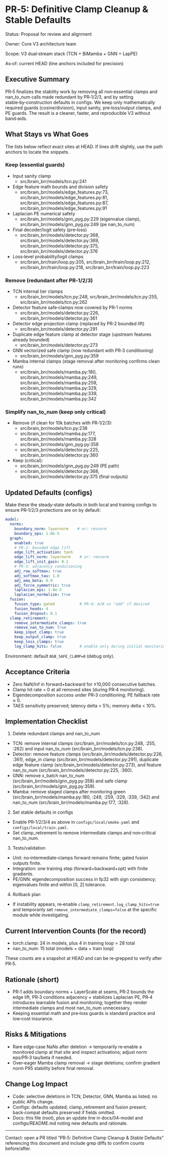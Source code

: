 # PR‑5: Definitive Clamp Cleanup & Stable Defaults

Status: Proposal for review and alignment

Owner: Core V3 architecture team

Scope: V3 dual‑stream stack (TCN + BiMamba + GNN + LapPE)

As‑of: current HEAD (line anchors included for precision)

## Executive Summary

PR‑5 finalizes the stability work by removing all non‑essential clamps and nan_to_num calls made redundant by PR‑1/2/3, and by setting stable‑by‑construction defaults in configs. We keep only mathematically required guards (cosine/division), input sanity, pre‑loss/output clamps, and PE guards. The result is a cleaner, faster, and reproducible V3 without band‑aids.

## What Stays vs What Goes

The lists below reflect exact sites at HEAD. If lines drift slightly, use the path anchors to locate the snippets.

### Keep (essential guards)

- Input sanity clamp
  - src/brain_brr/models/tcn.py:241
- Edge feature math bounds and division safety
  - src/brain_brr/models/edge_features.py:73, src/brain_brr/models/edge_features.py:81, src/brain_brr/models/edge_features.py:87, src/brain_brr/models/edge_features.py:91
- Laplacian PE numerical safety
  - src/brain_brr/models/gnn_pyg.py:229 (eigenvalue clamp), src/brain_brr/models/gnn_pyg.py:249 (pe nan_to_num)
- Final decoder/logit safety (pre‑loss)
  - src/brain_brr/models/detector.py:368, src/brain_brr/models/detector.py:369, src/brain_brr/models/detector.py:375, src/brain_brr/models/detector.py:376
- Loss‑level probability/logit clamps
  - src/brain_brr/train/loop.py:205, src/brain_brr/train/loop.py:212, src/brain_brr/train/loop.py:218, src/brain_brr/train/loop.py:223

### Remove (redundant after PR‑1/2/3)

- TCN internal tier clamps
  - src/brain_brr/models/tcn.py:248, src/brain_brr/models/tcn.py:255, src/brain_brr/models/tcn.py:262
- Detector feature safe‑clamps now covered by PR‑1 norms
  - src/brain_brr/models/detector.py:226, src/brain_brr/models/detector.py:361
- Detector edge projection clamp (replaced by PR‑2 bounded lift)
  - src/brain_brr/models/detector.py:291
- Duplicate edge feature clamp at detector stage (upstream features already bounded)
  - src/brain_brr/models/detector.py:273
- GNN vectorized safe clamp (now redundant with PR‑3 conditioning)
  - src/brain_brr/models/gnn_pyg.py:359
- Mamba internal clamps (stage removal after monitoring confirms clean runs)
  - src/brain_brr/models/mamba.py:180, src/brain_brr/models/mamba.py:249, src/brain_brr/models/mamba.py:259, src/brain_brr/models/mamba.py:329, src/brain_brr/models/mamba.py:339, src/brain_brr/models/mamba.py:342

### Simplify nan_to_num (keep only critical)

- Remove (if clean for 10k batches with PR‑1/2/3):
  - src/brain_brr/models/tcn.py:238
  - src/brain_brr/models/mamba.py:177, src/brain_brr/models/mamba.py:328
  - src/brain_brr/models/gnn_pyg.py:358
  - src/brain_brr/models/detector.py:225, src/brain_brr/models/detector.py:360
- Keep (critical):
  - src/brain_brr/models/gnn_pyg.py:249 (PE path)
  - src/brain_brr/models/detector.py:368, src/brain_brr/models/detector.py:375 (final outputs)

## Updated Defaults (configs)

Make these the steady‑state defaults in both local and training configs to ensure PR‑1/2/3 protections are on by default:

```yaml
model:
  norms:
    boundary_norm: layernorm    # or: rmsnorm
    boundary_eps: 1.0e-5
  graph:
    enabled: true
    # PR‑2: bounded edge lift
    edge_lift_activation: tanh
    edge_lift_norm: layernorm    # or: rmsnorm
    edge_lift_init_gain: 0.1
    # PR‑3: adjacency conditioning
    adj_row_softmax: true
    adj_softmax_tau: 1.0
    adj_ema_beta: 0.9
    adj_force_symmetric: true
    laplacian_eps: 1.0e-3
    laplacian_normalize: true
  fusion:
    fusion_type: gated           # PR‑4; A/B vs "add" if desired
    fusion_heads: 4
    fusion_dropout: 0.1
  clamp_retirement:
    remove_intermediate_clamps: true
    remove_nan_to_num: true
    keep_input_clamp: true
    keep_output_clamp: true
    keep_loss_clamps: true
    log_clamp_hits: false        # enable only during initial monitoring
```

Environment: default `BGB_SAFE_CLAMP=0` (debug only).

## Acceptance Criteria

- Zero NaN/Inf in forward+backward for ≥10,000 consecutive batches.
- Clamp hit rate = 0 at all removed sites (during PR‑4 monitoring).
- Eigendecomposition success under PR‑3 conditioning; PE fallback rate ≈ 0.
- TAES sensitivity preserved; latency delta < 5%; memory delta < 10%.

## Implementation Checklist

1) Delete redundant clamps and nan_to_num
- TCN: remove internal clamps (src/brain_brr/models/tcn.py:248, :255, :262) and input nan_to_num (src/brain_brr/models/tcn.py:238).
- Detector: remove feature clamps (src/brain_brr/models/detector.py:226, :361), edge_in clamp (src/brain_brr/models/detector.py:291), duplicate edge feature clamp (src/brain_brr/models/detector.py:273), and feature nan_to_num (src/brain_brr/models/detector.py:225, :360).
- GNN: remove x_batch nan_to_num (src/brain_brr/models/gnn_pyg.py:358) and safe clamp (src/brain_brr/models/gnn_pyg.py:359).
- Mamba: remove staged clamps after monitoring green (src/brain_brr/models/mamba.py:180, :249, :259, :329, :339, :342) and nan_to_num (src/brain_brr/models/mamba.py:177, :328).

2) Set stable defaults in configs
- Enable PR‑1/2/3/4 as above in `configs/local/smoke.yaml` and `configs/local/train.yaml`.
- Set clamp_retirement to remove intermediate clamps and non‑critical nan_to_num.

3) Tests/validation
- Unit: no‑intermediate‑clamps forward remains finite; gated fusion outputs finite.
- Integration: one training step (forward+backward+opt) with finite gradients.
- PE/GNN: eigendecomposition success in fp32 with sign consistency; eigenvalues finite and within [0, 2] tolerance.

4) Rollback plan
- If instability appears, re‑enable `clamp_retirement.log_clamp_hits=true` and temporarily set `remove_intermediate_clamps=false` at the specific module while investigating.

## Current Intervention Counts (for the record)

- torch.clamp: 24 in models, plus 4 in training loop = 28 total
- nan_to_num: 15 total (models + data + train loop)

These counts are a snapshot at HEAD and can be re‑grepped to verify after PR‑5.

## Rationale (short)

- PR‑1 adds boundary norms + LayerScale at seams, PR‑2 bounds the edge lift, PR‑3 conditions adjacency + stabilizes Laplacian PE, PR‑4 introduces learnable fusion and monitoring; together they render intermediate clamps and most nan_to_num unnecessary.
- Keeping essential math and pre‑loss guards is standard practice and low‑cost insurance.

## Risks & Mitigations

- Rare edge‑case NaNs after deletion → temporarily re‑enable a monitored clamp at that site and inspect activations; adjust norm eps/PR‑3 tau/beta if needed.
- Over‑eager Mamba clamp removal → stage deletions; confirm gradient norm P95 stability before final removal.

## Change Log Impact

- Code: selective deletions in TCN, Detector, GNN, Mamba as listed; no public APIs change.
- Configs: defaults updated; clamp_retirement and fusion present; back‑compat defaults preserved if fields omitted.
- Docs: this file (root), plus an update line in docs/04-model and configs/README.md noting new defaults and rationale.

---

Contact: open a PR titled “PR‑5: Definitive Clamp Cleanup & Stable Defaults” referencing this document and include grep diffs to confirm counts before/after.


